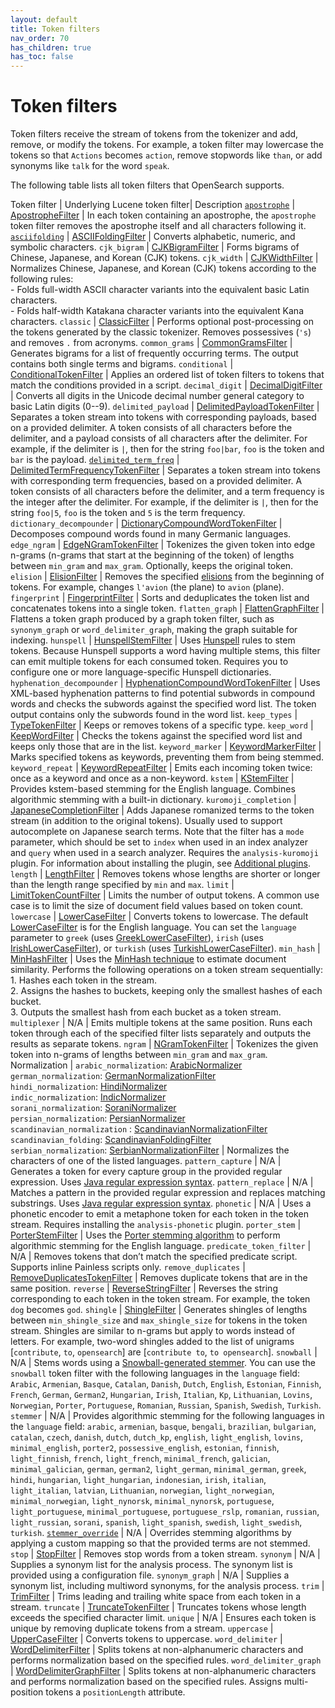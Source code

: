 ```yaml
---
layout: default
title: Token filters
nav_order: 70
has_children: true
has_toc: false
---
```


# Token filters

Token filters receive the stream of tokens from the tokenizer and add, remove, or modify the tokens. For example, a token filter may lowercase the tokens so that `Actions` becomes `action`, remove stopwords like `than`, or add synonyms like `talk` for the word `speak`.

The following table lists all token filters that OpenSearch supports.

Token filter | Underlying Lucene token filter|  Description
[`apostrophe`]({{site.url}}{{site.baseurl}}/analyzers/token-filters/apostrophe/) | [ApostropheFilter](https://lucene.apache.org/core/9_10_0/analysis/common/org/apache/lucene/analysis/tr/ApostropheFilter.html) | In each token containing an apostrophe, the `apostrophe` token filter removes the apostrophe itself and all characters following it. 
[`asciifolding`]({{site.url}}{{site.baseurl}}/analyzers/token-filters/asciifolding/) | [ASCIIFoldingFilter](https://lucene.apache.org/core/9_10_0/analysis/common/org/apache/lucene/analysis/miscellaneous/ASCIIFoldingFilter.html) | Converts alphabetic, numeric, and symbolic characters.
`cjk_bigram` | [CJKBigramFilter](https://lucene.apache.org/core/9_10_0/analysis/common/org/apache/lucene/analysis/cjk/CJKBigramFilter.html) | Forms bigrams of Chinese, Japanese, and Korean (CJK) tokens. 
`cjk_width` | [CJKWidthFilter](https://lucene.apache.org/core/9_10_0/analysis/common/org/apache/lucene/analysis/cjk/CJKWidthFilter.html) | Normalizes Chinese, Japanese, and Korean (CJK) tokens according to the following rules: <br> - Folds full-width ASCII character variants into the equivalent basic Latin characters. <br> - Folds half-width Katakana character variants into the equivalent Kana characters.
`classic` | [ClassicFilter](https://lucene.apache.org/core/9_10_0/analysis/common/org/apache/lucene/analysis/classic/ClassicFilter.html) | Performs optional post-processing on the tokens generated by the classic tokenizer. Removes possessives (`'s`) and removes `.` from acronyms.
`common_grams` | [CommonGramsFilter](https://lucene.apache.org/core/9_10_0/analysis/common/org/apache/lucene/analysis/commongrams/CommonGramsFilter.html) | Generates bigrams for a list of frequently occurring terms. The output contains both single terms and bigrams.
`conditional` | [ConditionalTokenFilter](https://lucene.apache.org/core/9_10_0/analysis/common/org/apache/lucene/analysis/miscellaneous/ConditionalTokenFilter.html) | Applies an ordered list of token filters to tokens that match the conditions provided in a script.
`decimal_digit` | [DecimalDigitFilter](https://lucene.apache.org/core/9_10_0/analysis/common/org/apache/lucene/analysis/core/DecimalDigitFilter.html) | Converts all digits in the Unicode decimal number general category to basic Latin digits (0--9). 
`delimited_payload` | [DelimitedPayloadTokenFilter](https://lucene.apache.org/core/9_10_0/analysis/common/org/apache/lucene/analysis/payloads/DelimitedPayloadTokenFilter.html) | Separates a token stream into tokens with corresponding payloads, based on a provided delimiter. A token consists of all characters before the delimiter, and a payload consists of all characters after the delimiter. For example, if the delimiter is `|`, then for the string `foo|bar`, `foo` is the token and `bar` is the payload. 
[`delimited_term_freq`]({{site.url}}{{site.baseurl}}/analyzers/token-filters/delimited-term-frequency/) | [DelimitedTermFrequencyTokenFilter](https://lucene.apache.org/core/9_7_0/analysis/common/org/apache/lucene/analysis/miscellaneous/DelimitedTermFrequencyTokenFilter.html) | Separates a token stream into tokens with corresponding term frequencies, based on a provided delimiter. A token consists of all characters before the delimiter, and a term frequency is the integer after the delimiter. For example, if the delimiter is `|`, then for the string `foo|5`, `foo` is the token and `5` is the term frequency.
`dictionary_decompounder` | [DictionaryCompoundWordTokenFilter](https://lucene.apache.org/core/9_10_0/analysis/common/org/apache/lucene/analysis/compound/DictionaryCompoundWordTokenFilter.html) | Decomposes compound words found in many Germanic languages.
`edge_ngram` | [EdgeNGramTokenFilter](https://lucene.apache.org/core/9_10_0/analysis/common/org/apache/lucene/analysis/ngram/EdgeNGramTokenFilter.html) | Tokenizes the given token into edge n-grams (n-grams that start at the beginning of the token) of lengths between `min_gram` and `max_gram`. Optionally, keeps the original token.
`elision` | [ElisionFilter](https://lucene.apache.org/core/9_10_0/analysis/common/org/apache/lucene/analysis/util/ElisionFilter.html) | Removes the specified [elisions](https://en.wikipedia.org/wiki/Elision) from the beginning of tokens. For example, changes `l'avion` (the plane) to `avion` (plane).
`fingerprint` | [FingerprintFilter](https://lucene.apache.org/core/9_10_0/analysis/common/org/apache/lucene/analysis/miscellaneous/FingerprintFilter.html) | Sorts and deduplicates the token list and concatenates tokens into a single token.
`flatten_graph` | [FlattenGraphFilter](https://lucene.apache.org/core/9_10_0/analysis/common/org/apache/lucene/analysis/core/FlattenGraphFilter.html) | Flattens a token graph produced by a graph token filter, such as `synonym_graph` or `word_delimiter_graph`, making the graph suitable for indexing.
`hunspell` | [HunspellStemFilter](https://lucene.apache.org/core/9_10_0/analysis/common/org/apache/lucene/analysis/hunspell/HunspellStemFilter.html) | Uses [Hunspell](https://en.wikipedia.org/wiki/Hunspell) rules to stem tokens. Because Hunspell supports a word having multiple stems, this filter can emit multiple tokens for each consumed token. Requires you to configure one or more language-specific Hunspell dictionaries.
`hyphenation_decompounder` | [HyphenationCompoundWordTokenFilter](https://lucene.apache.org/core/9_8_0/analysis/common/org/apache/lucene/analysis/compound/HyphenationCompoundWordTokenFilter.html) | Uses XML-based hyphenation patterns to find potential subwords in compound words and checks the subwords against the specified word list. The token output contains only the subwords found in the word list.
`keep_types` | [TypeTokenFilter](https://lucene.apache.org/core/9_10_0/analysis/common/org/apache/lucene/analysis/core/TypeTokenFilter.html) | Keeps or removes tokens of a specific type.
`keep_word` | [KeepWordFilter](https://lucene.apache.org/core/9_10_0/analysis/common/org/apache/lucene/analysis/miscellaneous/KeepWordFilter.html) | Checks the tokens against the specified word list and keeps only those that are in the list.
`keyword_marker` | [KeywordMarkerFilter](https://lucene.apache.org/core/9_10_0/analysis/common/org/apache/lucene/analysis/miscellaneous/KeywordMarkerFilter.html) | Marks specified tokens as keywords, preventing them from being stemmed.
`keyword_repeat` | [KeywordRepeatFilter](https://lucene.apache.org/core/9_10_0/analysis/common/org/apache/lucene/analysis/miscellaneous/KeywordRepeatFilter.html) | Emits each incoming token twice: once as a keyword and once as a non-keyword.
`kstem` | [KStemFilter](https://lucene.apache.org/core/9_10_0/analysis/common/org/apache/lucene/analysis/en/KStemFilter.html) | Provides kstem-based stemming for the English language. Combines algorithmic stemming with a built-in dictionary.
`kuromoji_completion` | [JapaneseCompletionFilter](https://lucene.apache.org/core/9_10_0/analysis/kuromoji/org/apache/lucene/analysis/ja/JapaneseCompletionFilter.html) | Adds Japanese romanized terms to the token stream (in addition to the original tokens). Usually used to support autocomplete on Japanese search terms. Note that the filter has a `mode` parameter, which should be set to `index` when used in an index analyzer and `query` when used in a search analyzer. Requires the `analysis-kuromoji` plugin. For information about installing the plugin, see [Additional plugins]({{site.url}}{{site.baseurl}}/install-and-configure/plugins/#additional-plugins).
`length` | [LengthFilter](https://lucene.apache.org/core/9_10_0/analysis/common/org/apache/lucene/analysis/miscellaneous/LengthFilter.html) | Removes tokens whose lengths are shorter or longer than the length range specified by `min` and `max`. 
`limit` | [LimitTokenCountFilter](https://lucene.apache.org/core/9_10_0/analysis/common/org/apache/lucene/analysis/miscellaneous/LimitTokenCountFilter.html) | Limits the number of output tokens. A common use case is to limit the size of document field values based on token count.
`lowercase` | [LowerCaseFilter](https://lucene.apache.org/core/9_10_0/analysis/common/org/apache/lucene/analysis/core/LowerCaseFilter.html) | Converts tokens to lowercase. The default [LowerCaseFilter](https://lucene.apache.org/core/9_10_0/analysis/common/org/apache/lucene/analysis/core/LowerCaseFilter.html) is for the English language. You can set the `language` parameter to `greek` (uses [GreekLowerCaseFilter](https://lucene.apache.org/core/9_10_0/analysis/common/org/apache/lucene/analysis/el/GreekLowerCaseFilter.html)), `irish` (uses [IrishLowerCaseFilter](https://lucene.apache.org/core/9_10_0/analysis/common/org/apache/lucene/analysis/ga/IrishLowerCaseFilter.html)), or `turkish` (uses [TurkishLowerCaseFilter](https://lucene.apache.org/core/9_10_0/analysis/common/org/apache/lucene/analysis/tr/TurkishLowerCaseFilter.html)).
`min_hash` | [MinHashFilter](https://lucene.apache.org/core/9_10_0/analysis/common/org/apache/lucene/analysis/minhash/MinHashFilter.html) | Uses the [MinHash technique](https://en.wikipedia.org/wiki/MinHash) to estimate document similarity. Performs the following operations on a token stream sequentially: <br> 1. Hashes each token in the stream. <br> 2. Assigns the hashes to buckets, keeping only the smallest hashes of each bucket. <br> 3. Outputs the smallest hash from each bucket as a token stream.
`multiplexer` | N/A | Emits multiple tokens at the same position. Runs each token through each of the specified filter lists separately and outputs the results as separate tokens.
`ngram` | [NGramTokenFilter](https://lucene.apache.org/core/9_10_0/analysis/common/org/apache/lucene/analysis/ngram/NGramTokenFilter.html) | Tokenizes the given token into n-grams of lengths between `min_gram` and `max_gram`.
Normalization | `arabic_normalization`: [ArabicNormalizer](https://lucene.apache.org/core/9_10_0/analysis/common/org/apache/lucene/analysis/ar/ArabicNormalizer.html) <br> `german_normalization`: [GermanNormalizationFilter](https://lucene.apache.org/core/9_10_0/analysis/common/org/apache/lucene/analysis/de/GermanNormalizationFilter.html) <br> `hindi_normalization`: [HindiNormalizer](https://lucene.apache.org/core/9_10_0/analysis/common/org/apache/lucene/analysis/hi/HindiNormalizer.html) <br> `indic_normalization`: [IndicNormalizer](https://lucene.apache.org/core/9_10_0/analysis/common/org/apache/lucene/analysis/in/IndicNormalizer.html) <br> `sorani_normalization`: [SoraniNormalizer](https://lucene.apache.org/core/9_10_0/analysis/common/org/apache/lucene/analysis/ckb/SoraniNormalizer.html) <br> `persian_normalization`: [PersianNormalizer](https://lucene.apache.org/core/9_10_0/analysis/common/org/apache/lucene/analysis/fa/PersianNormalizer.html) <br> `scandinavian_normalization` : [ScandinavianNormalizationFilter](https://lucene.apache.org/core/9_10_0/analysis/common/org/apache/lucene/analysis/miscellaneous/ScandinavianNormalizationFilter.html) <br> `scandinavian_folding`: [ScandinavianFoldingFilter](https://lucene.apache.org/core/9_10_0/analysis/common/org/apache/lucene/analysis/miscellaneous/ScandinavianFoldingFilter.html) <br> `serbian_normalization`: [SerbianNormalizationFilter](https://lucene.apache.org/core/9_10_0/analysis/common/org/apache/lucene/analysis/sr/SerbianNormalizationFilter.html) | Normalizes the characters of one of the listed languages.
`pattern_capture` | N/A | Generates a token for every capture group in the provided regular expression. Uses [Java regular expression syntax](https://docs.oracle.com/javase/8/docs/api/java/util/regex/Pattern.html).
`pattern_replace` | N/A | Matches a pattern in the provided regular expression and replaces matching substrings. Uses [Java regular expression syntax](https://docs.oracle.com/javase/8/docs/api/java/util/regex/Pattern.html).
`phonetic` | N/A | Uses a phonetic encoder to emit a metaphone token for each token in the token stream. Requires installing the `analysis-phonetic` plugin.
`porter_stem` | [PorterStemFilter](https://lucene.apache.org/core/9_10_0/analysis/common/org/apache/lucene/analysis/en/PorterStemFilter.html) | Uses the [Porter stemming algorithm](https://tartarus.org/martin/PorterStemmer/) to perform algorithmic stemming for the English language.
`predicate_token_filter` | N/A | Removes tokens that don’t match the specified predicate script. Supports inline Painless scripts only.
`remove_duplicates` | [RemoveDuplicatesTokenFilter](https://lucene.apache.org/core/9_10_0/analysis/common/org/apache/lucene/analysis/miscellaneous/RemoveDuplicatesTokenFilter.html) | Removes duplicate tokens that are in the same position.
`reverse` | [ReverseStringFilter](https://lucene.apache.org/core/9_10_0/analysis/common/org/apache/lucene/analysis/reverse/ReverseStringFilter.html) | Reverses the string corresponding to each token in the token stream. For example, the token `dog` becomes `god`.
`shingle` | [ShingleFilter](https://lucene.apache.org/core/9_10_0/analysis/common/org/apache/lucene/analysis/shingle/ShingleFilter.html) | Generates shingles of lengths between `min_shingle_size` and `max_shingle_size` for tokens in the token stream. Shingles are similar to n-grams but apply to words instead of letters. For example, two-word shingles added to the list of unigrams [`contribute`, `to`, `opensearch`] are [`contribute to`, `to opensearch`].
`snowball` | N/A | Stems words using a [Snowball-generated stemmer](https://snowballstem.org/). You can use the `snowball` token filter with the following languages in the `language` field: `Arabic`, `Armenian`, `Basque`, `Catalan`, `Danish`, `Dutch`, `English`, `Estonian`, `Finnish`, `French`, `German`, `German2`, `Hungarian`, `Irish`, `Italian`, `Kp`, `Lithuanian`, `Lovins`, `Norwegian`, `Porter`, `Portuguese`, `Romanian`, `Russian`, `Spanish`, `Swedish`, `Turkish`.
`stemmer` | N/A | Provides algorithmic stemming for the following languages in the `language` field: `arabic`, `armenian`, `basque`, `bengali`, `brazilian`, `bulgarian`, `catalan`, `czech`, `danish`, `dutch`, `dutch_kp`, `english`, `light_english`, `lovins`, `minimal_english`, `porter2`, `possessive_english`, `estonian`, `finnish`, `light_finnish`, `french`, `light_french`, `minimal_french`, `galician`, `minimal_galician`, `german`, `german2`, `light_german`, `minimal_german`, `greek`, `hindi`, `hungarian`, `light_hungarian`, `indonesian`, `irish`, `italian`, `light_italian`, `latvian`, `Lithuanian`, `norwegian`, `light_norwegian`, `minimal_norwegian`, `light_nynorsk`, `minimal_nynorsk`, `portuguese`, `light_portuguese`, `minimal_portuguese`, `portuguese_rslp`, `romanian`, `russian`, `light_russian`, `sorani`, `spanish`, `light_spanish`, `swedish`, `light_swedish`, `turkish`.
[`stemmer_override`]({{site.url}}{{site.baseurl}}/analyzers/token-filters/stemmer-override/) | N/A | Overrides stemming algorithms by applying a custom mapping so that the provided terms are not stemmed.
`stop` | [StopFilter](https://lucene.apache.org/core/8_7_0/core/org/apache/lucene/analysis/StopFilter.html) | Removes stop words from a token stream.
`synonym` | N/A | Supplies a synonym list for the analysis process. The synonym list is provided using a configuration file.
`synonym_graph` | N/A | Supplies a synonym list, including multiword synonyms, for the analysis process.
`trim` | [TrimFilter](https://lucene.apache.org/core/9_10_0/analysis/common/org/apache/lucene/analysis/miscellaneous/TrimFilter.html) | Trims leading and trailing white space from each token in a stream. 
`truncate` | [TruncateTokenFilter](https://lucene.apache.org/core/9_10_0/analysis/common/org/apache/lucene/analysis/miscellaneous/TruncateTokenFilter.html) | Truncates tokens whose length exceeds the specified character limit. 
`unique` | N/A | Ensures each token is unique by removing duplicate tokens from a stream. 
`uppercase` | [UpperCaseFilter](https://lucene.apache.org/core/9_10_0/analysis/common/org/apache/lucene/analysis/core/LowerCaseFilter.html) | Converts tokens to uppercase. 
`word_delimiter` | [WordDelimiterFilter](https://lucene.apache.org/core/9_10_0/analysis/common/org/apache/lucene/analysis/miscellaneous/WordDelimiterFilter.html) | Splits tokens at non-alphanumeric characters and performs normalization based on the specified rules. 
`word_delimiter_graph` | [WordDelimiterGraphFilter](https://lucene.apache.org/core/9_10_0/analysis/common/org/apache/lucene/analysis/miscellaneous/WordDelimiterGraphFilter.html) | Splits tokens at non-alphanumeric characters and performs normalization based on the specified rules. Assigns multi-position tokens a `positionLength` attribute.
